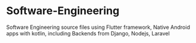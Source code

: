 # Software-Engineering
Software Engineering source files using Flutter framework, Native Android apps with kotlin, including Backends from Django, Nodejs, Laravel  
